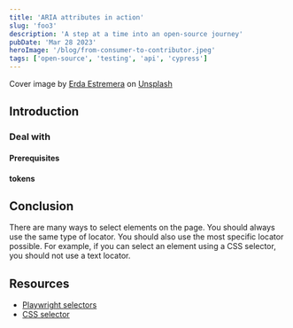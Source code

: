 ```yaml
---
title: 'ARIA attributes in action'
slug: 'foo3'
description: 'A step at a time into an open-source journey'
pubDate: 'Mar 28 2023'
heroImage: '/blog/from-consumer-to-contributor.jpeg'
tags: ['open-source', 'testing', 'api', 'cypress']
---
```


Cover image by <a href="https://unsplash.com/@erdaest?utm_source=unsplash&utm_medium=referral&utm_content=creditCopyText">Erda Estremera</a> on <a href="https://unsplash.com/fr/photos/aSFZKeZiHPc?utm_source=unsplash&utm_medium=referral&utm_content=creditCopyText">Unsplash</a>

## Introduction

### Deal with

#### Prerequisites

#### tokens

## Conclusion

There are many ways to select elements on the page.
You should always use the same type of locator.
You should also use the most specific locator possible.
For example, if you can select an element using a CSS selector, you should not use a text locator.

## Resources

- [Playwright selectors](https://playwright.dev/docs/selectors/)
- [CSS selector](https://developer.mozilla.org/en-US/docs/Web/CSS/CSS_Selectors)
